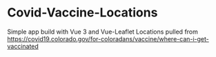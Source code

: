 # Covid-Vaccine-Locations
Simple app build with Vue 3 and Vue-Leaflet
Locations pulled from  https://covid19.colorado.gov/for-coloradans/vaccine/where-can-i-get-vaccinated
